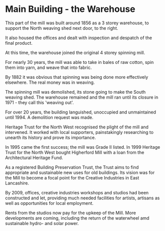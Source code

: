 # Main Building - the Warehouse

This part of the mill was built around 1856 as a 3 storey warehouse, to support the North weaving shed next door, to the right.

It also housed the offices and dealt with inspection and despatch of the final product.

At this time, the warehouse joined the original 4 storey spinning mill. 

For nearly 30 years, the mill was able to take in bales of raw cotton, spin them into yarn, and weave that into fabric.

By 1882 it was obvious that spinning was being done more effectively elsewhere. The real money was in weaving. 

The spinning mill was demolished, its stone going to make the South weaving shed. The warehouse remained and the mill ran until its closure in 1971 - they call this 'weaving out'.

For over 20 years, the building languished, unoccupied and unmaintained until 1994. A demolition request was made.

Heritage Trust for the North West recognised the plight of the mill and intervened. It worked with local supporters, painstakingly researching to unearth its history and prove its importance.

In 1995 came the first success; the mill was Grade II listed. In 1999 Heritage Trust for the North West bought Higherford Mill with a loan from the Architectural Heritage Fund.

As a registered Building Preservation Trust, the Trust aims to find appropriate and sustainable new uses for old buildings. Its vision was for the Mill to become a focal point for the Creative Industries in East Lancashire. 

By 2009, offices, creative industries workshops and studios had been constructed and let, providing much needed facilities for artists, artisans as well as opportunities for local employment. 

Rents from the studios now pay for the upkeep of the Mill. More developments are coming, including the return of the waterwheel amd sustainable hydro- and solar power. 


